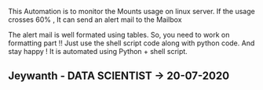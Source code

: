 This Automation is to monitor the Mounts usage on linux server.
If the usage crosses 60% , It can send an alert mail to the Mailbox

The alert mail is well formated using tables. So, you need to work on formatting part !!
Just use the shell script code along with python code. And stay happy !
It is automated using Python + shell script.

## Jeywanth - DATA SCIENTIST -> 20-07-2020 
